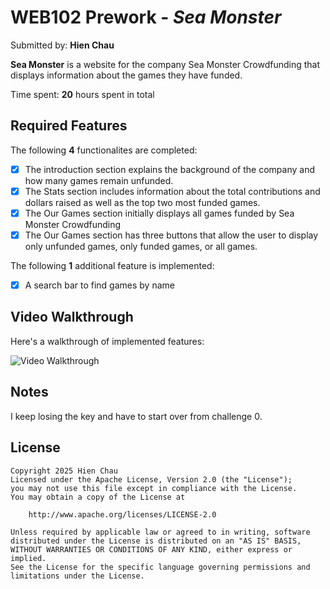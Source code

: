 # WEB102 Prework - *Sea Monster*

Submitted by: **Hien Chau**

**Sea Monster** is a website for the company Sea Monster Crowdfunding that displays information about the games they have funded.

Time spent: **20** hours spent in total

## Required Features

The following **4** functionalites are completed:

* [x] The introduction section explains the background of the company and how many games remain unfunded.
* [x] The Stats section includes information about the total contributions and dollars raised as well as the top two most funded games.
* [x] The Our Games section initially displays all games funded by Sea Monster Crowdfunding
* [x] The Our Games section has three buttons that allow the user to display only unfunded games, only funded games, or all games.

The following **1** additional feature is implemented:

* [x] A search bar to find games by name

## Video Walkthrough

Here's a walkthrough of implemented features:

<img src='https://imgur.com/a/web102-prework-lJEOxZF' title='Video Walkthrough' width='' alt='Video Walkthrough' />

## Notes

I keep losing the key and have to start over from challenge 0.

## License

    Copyright 2025 Hien Chau
    Licensed under the Apache License, Version 2.0 (the "License");
    you may not use this file except in compliance with the License.
    You may obtain a copy of the License at

        http://www.apache.org/licenses/LICENSE-2.0

    Unless required by applicable law or agreed to in writing, software
    distributed under the License is distributed on an "AS IS" BASIS,
    WITHOUT WARRANTIES OR CONDITIONS OF ANY KIND, either express or implied.
    See the License for the specific language governing permissions and
    limitations under the License.
